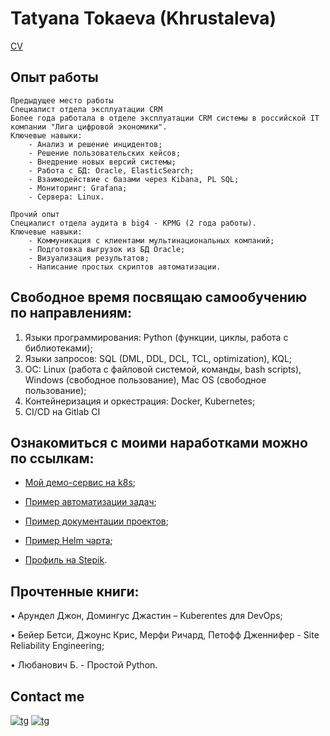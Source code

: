 # Tatyana Tokaeva (Khrustaleva)
[CV](https://hh.ru/resume/81dc72b2ff0aeb6d2b0039ed1f474d32316779)

## Опыт работы
    Предыдущее место работы
    Специалист отдела эксплуатации CRM
    Более года работала в отделе эксплуатации CRM системы в российской IT компании "Лига цифровой экономики". 
    Ключевые навыки:
        - Анализ и решение инцидентов;
        - Решение пользовательских кейсов;
        - Внедрение новых версий системы;
        - Работа с БД: Oracle, ElasticSearch;
        - Взаимодействие с базами через Kibana, PL SQL;
        - Мониторинг: Grafana;
        - Сервера: Linux.

    Прочий опыт
    Специалист отдела аудита в big4 - KPMG (2 года работы). 
    Ключевые навыки:
        - Коммуникация с клиентами мультинациональных компаний;
        - Подготовка выгрузок из БД Oracle;
        - Визуализация результатов;
        - Написание простых скриптов автоматизации.


## Свободное время посвящаю самообучению по  направлениям:
1. Языки программирования: Python (функции, циклы, работа с библиотеками);
2. Языки запросов: SQL (DML, DDL, DCL, TCL, optimization), KQL;
3. ОС: Linux (работа с файловой системой, команды, bash scripts), Windows (свободное пользование), Mac OS (свободное пользование);
4. Контейнеризация и оркестрация: Docker, Kubernetes;
5. CI/CD на Gitlab CI



## Ознакомиться с моими наработками можно по ссылкам:

- [Мой демо-сервис на k8s](https://gitlab.com/tkhrustaleva/mr);

- [Пример автоматизации задач](https://gitlab.com/tkhrustaleva/kk_get_all_clients_users);

- [Пример документации проектов](https://tkhrustaleva.gitlab.io/kk_get_all_clients_users);

- [Пример Helm чарта](https://gitlab.com/tkhrustaleva/hopsscotch-helm-chart);

- [Профиль на Stepik](https://stepik.org/users/121612176).



## Прочтенные книги:
• Арундел Джон, Домингус Джастин – Kuberentes для DevOps;

• Бейер Бетси, Джоунс Крис, Мерфи Ричард, Петофф Дженнифер - Site Reliability Engineering;

• Любанович Б. - Простой Python.

## Contact me

[![tg](/assets/tg.png ':size=5%')](https://t.me/Taticrustal)
[![tg](/assets/linkedin-logo.png ':size=5%')](https://www.linkedin.com/intatyana-khrustaleva-b77951230)